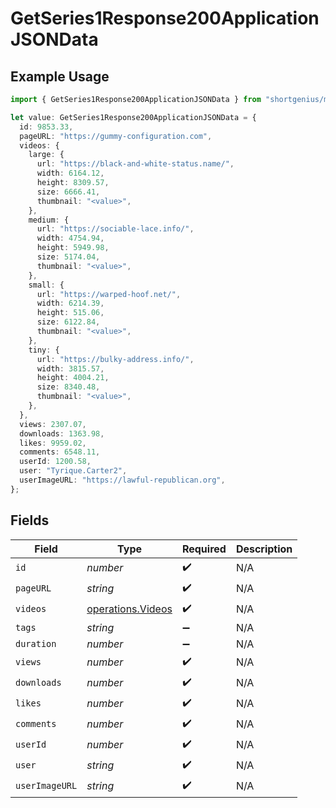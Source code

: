 # GetSeries1Response200ApplicationJSONData

## Example Usage

```typescript
import { GetSeries1Response200ApplicationJSONData } from "shortgenius/models/operations";

let value: GetSeries1Response200ApplicationJSONData = {
  id: 9853.33,
  pageURL: "https://gummy-configuration.com",
  videos: {
    large: {
      url: "https://black-and-white-status.name/",
      width: 6164.12,
      height: 8309.57,
      size: 6666.41,
      thumbnail: "<value>",
    },
    medium: {
      url: "https://sociable-lace.info/",
      width: 4754.94,
      height: 5949.98,
      size: 5174.04,
      thumbnail: "<value>",
    },
    small: {
      url: "https://warped-hoof.net/",
      width: 6214.39,
      height: 515.06,
      size: 6122.84,
      thumbnail: "<value>",
    },
    tiny: {
      url: "https://bulky-address.info/",
      width: 3815.57,
      height: 4004.21,
      size: 8340.48,
      thumbnail: "<value>",
    },
  },
  views: 2307.07,
  downloads: 1363.98,
  likes: 9959.02,
  comments: 6548.11,
  userId: 1200.58,
  user: "Tyrique.Carter2",
  userImageURL: "https://lawful-republican.org",
};
```

## Fields

| Field                                                  | Type                                                   | Required                                               | Description                                            |
| ------------------------------------------------------ | ------------------------------------------------------ | ------------------------------------------------------ | ------------------------------------------------------ |
| `id`                                                   | *number*                                               | :heavy_check_mark:                                     | N/A                                                    |
| `pageURL`                                              | *string*                                               | :heavy_check_mark:                                     | N/A                                                    |
| `videos`                                               | [operations.Videos](../../models/operations/videos.md) | :heavy_check_mark:                                     | N/A                                                    |
| `tags`                                                 | *string*                                               | :heavy_minus_sign:                                     | N/A                                                    |
| `duration`                                             | *number*                                               | :heavy_minus_sign:                                     | N/A                                                    |
| `views`                                                | *number*                                               | :heavy_check_mark:                                     | N/A                                                    |
| `downloads`                                            | *number*                                               | :heavy_check_mark:                                     | N/A                                                    |
| `likes`                                                | *number*                                               | :heavy_check_mark:                                     | N/A                                                    |
| `comments`                                             | *number*                                               | :heavy_check_mark:                                     | N/A                                                    |
| `userId`                                               | *number*                                               | :heavy_check_mark:                                     | N/A                                                    |
| `user`                                                 | *string*                                               | :heavy_check_mark:                                     | N/A                                                    |
| `userImageURL`                                         | *string*                                               | :heavy_check_mark:                                     | N/A                                                    |